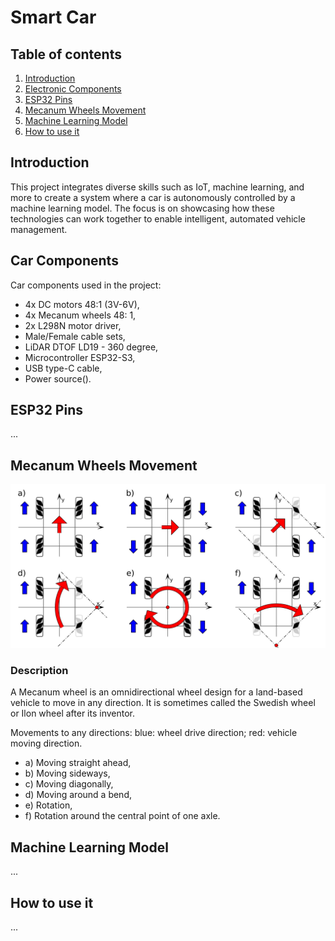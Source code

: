 # Smart Car

## Table of contents
1. [Introduction](#introduction)
2. [Electronic Components](#car-components)
3. [ESP32 Pins](#esp32-pins)
4. [Mecanum Wheels Movement](#mecanum-wheels-movement)
5. [Machine Learning Model](#machine-learning-model)
6. [How to use it](#how-to-use-it)
   
## Introduction <a name="introduction"></a>
This project integrates diverse skills such as IoT, machine learning, and more to create a system where a car is autonomously controlled by a machine learning model. The focus is on showcasing how these technologies can work together to enable intelligent, automated vehicle management.

## Car Components <a name="car-components"></a>
Car components used in the project:
- 4x DC motors 48:1 (3V-6V),
- 4x Mecanum wheels 48: 1,
- 2x L298N motor driver,
- Male/Female cable sets,
- LiDAR DTOF LD19 - 360 degree,
- Microcontroller ESP32-S3,
- USB type-C cable,
- Power source().


## ESP32 Pins <a name="esp32-pins"></a>
...

## Mecanum Wheels Movement <a name="mecanum-wheels-movement"></a>
<img src="./imgs/mecanum-wheel-controls.svg" alt="mecanum-wheel-controls"/>

### Description
A Mecanum wheel is an omnidirectional wheel design for a land-based vehicle to move in any direction. It is sometimes called the Swedish wheel or Ilon wheel after its inventor.

Movements to any directions: blue: wheel drive direction; red: vehicle moving direction. 
- a) Moving straight ahead, 
- b) Moving sideways, 
- c) Moving diagonally, 
- d) Moving around a bend, 
- e) Rotation, 
- f) Rotation around the central point of one axle.

## Machine Learning Model <a name="machine-learning-model"></a>
...

## How to use it <a name="how-to-use-it"></a>
...

